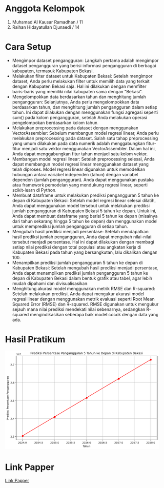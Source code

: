# Anggota Kelompok
<ol>
  <li>Muhamad Al Kausar Ramadhan / 11</li>
  <li>Raihan Hidayatullah Djunaedi / 14</li>
</ol>
 <h1>Cara Setup</h1>
<ul>
  <li>Mengimpor dataset pengangguran: Langkah pertama adalah mengimpor dataset pengangguran yang berisi informasi pengangguran di berbagai kabupaten, termasuk Kabupaten Bekasi.</li>
  <li>Melakukan filter dataset untuk Kabupaten Bekasi: Setelah mengimpor dataset, Anda perlu melakukan filter untuk memilih data yang terkait dengan Kabupaten Bekasi saja. Hal ini dilakukan dengan memfilter baris-baris yang memiliki nilai kabupaten sama dengan "Bekasi".</li>
  <li>Mengelompokkan data berdasarkan tahun dan menghitung jumlah pengangguran: Selanjutnya, Anda perlu mengelompokkan data berdasarkan tahun, dan menghitung jumlah pengangguran dalam setiap tahun. Ini dapat dilakukan dengan menggunakan fungsi agregasi seperti sum() pada kolom pengangguran, setelah Anda melakukan operasi pengelompokan berdasarkan kolom tahun.</li>
  <li>Melakukan preprocessing pada dataset dengan menggunakan VectorAssembler: Sebelum membangun model regresi linear, Anda perlu melakukan preprocessing pada dataset. Salah satu tahap preprocessing yang umum dilakukan pada data numerik adalah menggabungkan fitur-fitur menjadi satu vektor menggunakan VectorAssembler. Dalam hal ini, Anda dapat menggabungkan fitur tahun menjadi satu kolom vektor.</li>
  <li>Membangun model regresi linear: Setelah preprocessing selesai, Anda dapat membangun model regresi linear menggunakan dataset yang telah diproses. Model regresi linear digunakan untuk memodelkan hubungan antara variabel independen (tahun) dengan variabel dependen (jumlah pengangguran). Anda dapat menggunakan pustaka atau framework pemodelan yang mendukung regresi linear, seperti scikit-learn di Python.</li>
  <li>Membuat dataframe untuk melakukan prediksi pengangguran 5 tahun ke depan di Kabupaten Bekasi: Setelah model regresi linear selesai dilatih, Anda dapat menggunakan model tersebut untuk melakukan prediksi jumlah pengangguran di Kabupaten Bekasi 5 tahun ke depan. Untuk ini, Anda dapat membuat dataframe yang berisi 5 tahun ke depan (misalnya dari tahun sekarang hingga 5 tahun ke depan) dan menggunakan model untuk memprediksi jumlah pengangguran di setiap tahun.</li>
  <li>Mengubah hasil prediksi menjadi persentase: Setelah mendapatkan hasil prediksi jumlah pengangguran, Anda dapat mengubah nilai-nilai tersebut menjadi persentase. Hal ini dapat dilakukan dengan membagi setiap nilai prediksi dengan total populasi atau angkatan kerja di Kabupaten Bekasi pada tahun yang bersangkutan, lalu dikalikan dengan 100.</li>
  <li>Menampilkan prediksi jumlah pengangguran 5 tahun ke depan di Kabupaten Bekasi: Setelah mengubah hasil prediksi menjadi persentase, Anda dapat menampilkan prediksi jumlah pengangguran 5 tahun ke depan di Kabupaten Bekasi dalam bentuk grafik atau tabel, agar lebih mudah dipahami dan divisualisasikan</li>
  <li>Menghitung akurasi model menggunakan metrik RMSE dan R-squared: Setelah melakukan prediksi, Anda dapat mengukur akurasi model regresi linear dengan menggunakan metrik evaluasi seperti Root Mean Squared Error (RMSE) dan R-squared. RMSE digunakan untuk mengukur sejauh mana nilai prediksi mendekati nilai sebenarnya, sedangkan R-squared mengindikasikan seberapa baik model cocok dengan data yang ada.</li>
</ul>
<h1>Hasil Pratikum</h1>
<img src="hasil pratikum.PNG" />
<h1>Link Papper</h1>
<p><a href="https://docs.google.com/document/d/10tetIfvd62SKziAbxYY1VwlFdeGprebNv7p-1xOThKE/edit?usp=sharing">Link Papper</a></p>
